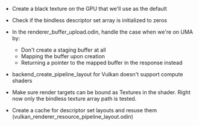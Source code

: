 - Create a black texture on the GPU that we'll use as the default
 
- Check if the bindless descriptor set array is initialized to zeros

- In the renderer_buffer_upload.odin, handle the case when we're on UMA by:
    - Don't create a staging buffer at all
    - Mapping the buffer upon creation 
    - Returning a pointer to the mapped buffer in the response instead

- backend_create_pipeline_layout for Vulkan doesn't support compute shaders

- Make sure render targets can be bound as Textures in the shader. Right now only the bindless texture array path is tested.

- Create a cache for descriptor set layouts and resuse them (vulkan_renderer_resource_pipeline_layout.odin)

